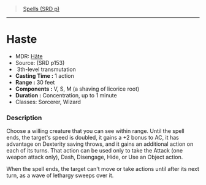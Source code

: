 ﻿---
!SpellItem
Family: SpellVO
Level: 3
Type: transmutation
CastingTime: 1 action
Range: 30 feet
Components: V, S, M (a shaving of licorice root)
Duration: Concentration, up to 1 minute
Classes: Sorcerer, Wizard
Id: spells_vo.md#haste
ParentLink: spells_vo.md#spells-srd-p
Name: Haste
ParentName: Spells (SRD p)
NameLevel: 1
AltName: '[Hâte](hd_spells_hate.md)'
Source: (SRD p153)
Attributes:
  Name: Haste
  Markdown: >+
    # <!--Name-->Haste<!--/Name-->


    - MDR: <!--AltName-->[Hâte](hd_spells_hate.md)<!--/AltName-->

    - Source: <!--Source-->(SRD p153)<!--/Source-->

    -  <!--Level-->3<!--/Level-->th-level <!--Type-->transmutation<!--/Type-->

    - **Casting Time :** <!--CastingTime-->1 action<!--/CastingTime-->

    - **Range :** <!--Range-->30 feet<!--/Range-->

    - **Components :** <!--Components-->V, S, M (a shaving of licorice root)<!--/Components-->

    - **Duration :** <!--Duration-->Concentration, up to 1 minute<!--/Duration-->

    - Classes: <!--Classes-->Sorcerer, Wizard<!--/Classes-->


    ### Description


    Choose a willing creature that you can see within range. Until the spell ends, the target's speed is doubled, it gains a +2 bonus to AC, it has advantage on Dexterity saving throws, and it gains an additional action on each of its turns. That action can be used only to take the Attack (one weapon attack only), Dash, Disengage, Hide, or Use an Object action.


    When the spell ends, the target can't move or take actions until after its next turn, as a wave of lethargy sweeps over it.

  AltName: '[Hâte](hd_spells_hate.md)'
  Source: (SRD p153)
  Level: 3
  Type: transmutation
  CastingTime: 1 action
  Range: 30 feet
  Components: V, S, M (a shaving of licorice root)
  Duration: Concentration, up to 1 minute
  Classes: Sorcerer, Wizard
AttributesDictionary: >+
  Name: Haste

  Markdown: >+

    # <!--Name-->Haste<!--/Name-->





    - MDR: <!--AltName-->[Hâte](hd_spells_hate.md)<!--/AltName-->



    - Source: <!--Source-->(SRD p153)<!--/Source-->



    -  <!--Level-->3<!--/Level-->th-level <!--Type-->transmutation<!--/Type-->



    - **Casting Time :** <!--CastingTime-->1 action<!--/CastingTime-->



    - **Range :** <!--Range-->30 feet<!--/Range-->



    - **Components :** <!--Components-->V, S, M (a shaving of licorice root)<!--/Components-->



    - **Duration :** <!--Duration-->Concentration, up to 1 minute<!--/Duration-->



    - Classes: <!--Classes-->Sorcerer, Wizard<!--/Classes-->





    ### Description





    Choose a willing creature that you can see within range. Until the spell ends, the target's speed is doubled, it gains a +2 bonus to AC, it has advantage on Dexterity saving throws, and it gains an additional action on each of its turns. That action can be used only to take the Attack (one weapon attack only), Dash, Disengage, Hide, or Use an Object action.





    When the spell ends, the target can't move or take actions until after its next turn, as a wave of lethargy sweeps over it.



  AltName: '[Hâte](hd_spells_hate.md)'

  Source: (SRD p153)

  Level: 3

  Type: transmutation

  CastingTime: 1 action

  Range: 30 feet

  Components: V, S, M (a shaving of licorice root)

  Duration: Concentration, up to 1 minute

  Classes: Sorcerer, Wizard

---
> [Spells (SRD p)](srd_spells.md)

---

# Haste

- MDR: [Hâte](hd_spells_hate.md)
- Source: (SRD p153)
-  3th-level transmutation
- **Casting Time :** 1 action
- **Range :** 30 feet
- **Components :** V, S, M (a shaving of licorice root)
- **Duration :** Concentration, up to 1 minute
- Classes: Sorcerer, Wizard

### Description

Choose a willing creature that you can see within range. Until the spell ends, the target's speed is doubled, it gains a +2 bonus to AC, it has advantage on Dexterity saving throws, and it gains an additional action on each of its turns. That action can be used only to take the Attack (one weapon attack only), Dash, Disengage, Hide, or Use an Object action.

When the spell ends, the target can't move or take actions until after its next turn, as a wave of lethargy sweeps over it.

